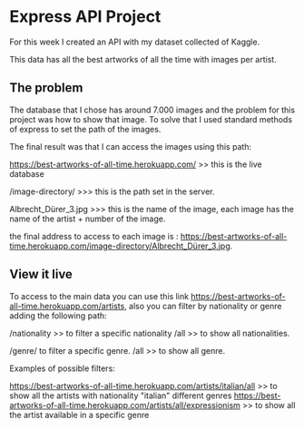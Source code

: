 # Express API Project

For this week I created an API with my dataset collected of Kaggle.

This data has all the best artworks of all the time with images per artist. 

## The problem

The database that I chose has around 7.000 images and the problem for this project was how to show that image. To solve that I used standard methods of express to set the path of the images. 

The final result was that I can access the images using this path:

https://best-artworks-of-all-time.herokuapp.com/ >> this is the live database

/image-directory/ >>> this is the path set in the server.

Albrecht_Dürer_3.jpg >>> this is the name of the image, each image has the name of the artist + number of the image. 

the final address to access to each image is : https://best-artworks-of-all-time.herokuapp.com/image-directory/Albrecht_Dürer_3.jpg.


## View it live

To access to the main data you can use this link https://best-artworks-of-all-time.herokuapp.com/artists, also you can filter by nationality or genre adding the following path:

/nationality >> to filter a specific nationality
/all >> to show all nationalities.

/genre/ to filter a specific genre.
/all >> to show all genre. 

Examples of possible filters:

https://best-artworks-of-all-time.herokuapp.com/artists/italian/all >> to show all the artists with nationality "italian" different genres 
https://best-artworks-of-all-time.herokuapp.com/artists/all/expressionism >> to show all the artist available in a specific genre

